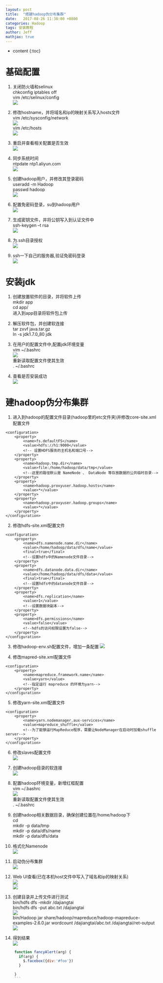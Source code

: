 ```yaml
---
layout: post
title:  "搭建hadoop伪分布集群"
date:   2017-08-26 11:38:00 +0800
categories: Hadoop
tags: 安装教程
author: Jeff
mathjax: true
---
```


* content
{:toc}


# 基础配置
1. 关闭防火墙和selinux    
chkconfig iptables off    
vim /etc/selinux/config    
![](http://ov7z79pcc.bkt.clouddn.com/15037291026190.jpg)

2. 修改hostname，并将域名和ip的映射关系写入hosts文件    
vim /etc/sysconfig/network    
![](http://ov7z79pcc.bkt.clouddn.com/15037291270890.jpg)    
vim /etc/hosts    
![](http://ov7z79pcc.bkt.clouddn.com/15037291439054.jpg)

3. 重启并查看相关配置是否生效    
![](http://ov7z79pcc.bkt.clouddn.com/15037291621267.jpg)

4. 同步系统时间    
ntpdate ntp1.aliyun.com    
![](http://ov7z79pcc.bkt.clouddn.com/15037291814068.jpg)

5. 创建hadoop用户，并修改其登录密码    
useradd -m Hadoop    
passwd hadoop    
![](http://ov7z79pcc.bkt.clouddn.com/15037292020082.jpg)

6. 配置免密码登录，su到hadoop用户    
![](http://ov7z79pcc.bkt.clouddn.com/15037292207645.jpg)

7. 生成密钥文件，并将公钥写入到认证文件中    
ssh-keygen –t rsa    
![](http://ov7z79pcc.bkt.clouddn.com/15037292417953.jpg)

8. 为.ssh目录授权    
![](http://ov7z79pcc.bkt.clouddn.com/15037292610825.jpg)

9. ssh一下自己的服务器,验证免密码登录    
![](http://ov7z79pcc.bkt.clouddn.com/15037292778022.jpg)

# 安装jdk    
1. 创建放置软件的目录，并将软件上传    
mkdir app    
cd app/    
进入到app目录将软件包上传

2. 解压软件包，并创建软连接    
tar zxvf java.tar.gz     
ln -s jdk1.7.0_80 jdk

3. 在用户的配置文件中,配置jdk环境变量    
vim ~/.bashrc     
![](http://ov7z79pcc.bkt.clouddn.com/15037293678779.jpg)    
重新读取配置文件使其生效    
. ~/.bashrc

4. 查看是否安装成功    
![](http://ov7z79pcc.bkt.clouddn.com/15037294033187.jpg)

# 建hadoop伪分布集群    
1. 进入到hadoop的配置文件目录(hadoop里的etc文件夹)并修改core-site.xml配置文件
```
<configuration>
    <property>
        <name>fs.defaultFS</name>
        <value>hdfs://h1:9000</value>
        <!-- 设置HDFS服务的主机名和端口号-->
    </property>
    <property>
        <name>hadoop.tmp.dir</name>
        <value>file:/home/hadoop/data/tmp</value>
        <!--这里的路径默认是 NameNode 、 DataNode 等存放数据的公共临时目录-->
    </property>
    <property>
        <name>hadoop.proxyuser.hadoop.hosts</name>
        <value>*</value>
    </property>
    <property>
        <name>hadoop.proxyuser.hadoop.groups</name>
        <value>*</value>
    </property>
</configuration>
```

2. 修改hdfs-site.xml配置文件
```
<configuration>
    <property>
        <name>dfs.namenode.name.dir</name>
        <value>/home/hadoop/data/dfs/name</value>
        <final>true</final>
        <!--设置hdfs中的Namenode文件目录-->
    </property>
    <property>
        <name>dfs.datanode.data.dir</name>
        <value>/home/hadoop/data/dfs/data</value>
        <final>true</final>
        <!--设置hdfs中的datanode文件目录-->
    </property>
    <property>
        <name>dfs.replication</name>
        <value>1</value>
        <!--设置数据块副本-->
    </property>
    <property>
        <name>dfs.permissions</name>
        <value>false</value>
        <!--hdfs的访问权限设置为false-->
    </property>
</configuration>
```

3. 修改hadoop-env.sh配置文件，增加一条配置
![](http://ov7z79pcc.bkt.clouddn.com/15037294691309.jpg)

4. 修改mapred-site.xml配置文件
```
<configuration>
    <property>
        <name>mapreduce.framework.name</name>
        <value>yarn</value>
        <!--指定运行 mapreduce 的环境为yarn-->
    </property>
</configuration>
```

5. 修改yarn-site.xml配置文件
```
<configuration>
    <property>
        <name>yarn.nodemanager.aux-services</name>
        <value>mapreduce_shuffle</value>
        <!--为了能够运行MapReduce程序，需要让NodeManager在启动时加载shuffle server-->
    </property>
</configuration>
```

6. 修改slaves配置文件     
![](http://ov7z79pcc.bkt.clouddn.com/15037295149322.jpg)

7. 创建hadoop目录的软连接    
![](http://ov7z79pcc.bkt.clouddn.com/15037295333260.jpg)

8. 配置hadoop环境变量，新增红框配置    
vim ~/.bashrc    
![](http://ov7z79pcc.bkt.clouddn.com/15037295493232.jpg)    
重新读取配置文件使其生效    
. ~/.bashrc

9. 创建hadoop相关数据目录，确保创建位置在/home/hadoop下    
cd    
mkdir -p data/tmp    
mkdir -p data/dfs/name    
mkdir -p data/dfs/data

10. 格式化Namenode    
![](http://ov7z79pcc.bkt.clouddn.com/15037295928044.jpg)

11. 启动伪分布集群    
![](http://ov7z79pcc.bkt.clouddn.com/15037296063910.jpg)

12. Web UI查看(已在本机host文件中写入了域名和ip的映射关系)    
![](http://ov7z79pcc.bkt.clouddn.com/15037296210335.jpg)    
![](http://ov7z79pcc.bkt.clouddn.com/15037296261931.jpg)

13. 创建目录并上传文件进行测试    
bin/hdfs dfs -mkdir /dajiangtai    
bin/hdfs dfs -put abc.txt /dajiangtai    
![](http://ov7z79pcc.bkt.clouddn.com/15037296567330.jpg)    
bin/Hadoop jar share/hadoop/mapreduce/hadoop-mapreduce-examples-2.6.0.jar wordcount /dajiangtai/abc.txt /dajiangtai/ret-output    
![](http://ov7z79pcc.bkt.clouddn.com/15037296810725.jpg)

14. 得到结果    
![](http://ov7z79pcc.bkt.clouddn.com/15037297000486.jpg)

```js
	function fancyAlert(arg) {
	  if(arg) {
	    $.facebox({div:'#foo'})
	  }

	}
	```



